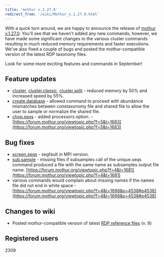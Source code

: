 ```yaml
---
title: 'mothur v.1.27.0'
redirect_from: '/wiki/Mothur_v.1.27.0.html'
---
```

With a quick turn around, we are happy to announce the release of
[mothur v.1.27.0](mothur_v.1.27.0). You'll see that we
haven't added any new commands; however, we have made some significant
changes to the various cluster commands resulting in much reduced memory
requirements and faster executions. We've also fixed a couple of bugs
and posted the mothur-compatible version of the latest RDP taxonomy
files.

Look for some more exciting features and commands in September!

## Feature updates

-   [cluster](cluster),
    [cluster.classic](cluster.classic),
    [cluster.split](cluster.split) - reduced memory by 50%
    and increased speed by 55%.
-   [create.database](create.database) - allowed command to
    proceed with abundance mismatches between constaxonomy file and
    shared file to allow the user to sample or normalize the shared
    file.
-   [chop.seqs](chop.seqs) - added processors option. -
    [https://forum.mothur.org/viewtopic.php?f=5&t=1683](https://forum.mothur.org/viewtopic.php?f=5&t=1683)

## Bug fixes

-   [screen.seqs](screen.seqs) - segfault in MPI version.
-   [sub.sample](sub.sample) - missing files if subsamples
    call of the unique.seqs command produced a file with the same name
    as subsamples output file name.
    [https://forum.mothur.org/viewtopic.php?f=4&t=1681](https://forum.mothur.org/viewtopic.php?f=4&t=1681)
-   various commands would complain about missing names if the names
    file did not end in white space -
    [https://forum.mothur.org/viewtopic.php?f=4&t=1698&p=4538#p4538](https://forum.mothur.org/viewtopic.php?f=4&t=1698&p=4538#p4538)

## Changes to wiki

-   Posted mothur-compatible version of latest [RDP reference
    files](RDP_reference_files) (v. 9)

## Registered users

2309
